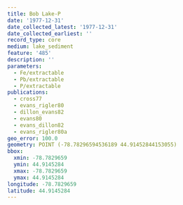 ```yaml
---
title: Bob Lake-P
date: '1977-12-31'
date_collected_latest: '1977-12-31'
date_collected_earliest: ''
record_type: core
medium: lake_sediment
feature: '485'
description: ''
parameters:
  - Fe/extractable
  - Pb/extractable
  - P/extractable
publications:
  - cross77
  - evans_rigler80
  - dillon_evans82
  - evans80
  - evans_dillon82
  - evans_rigler80a
geo_error: 100.0
geometry: POINT (-78.78296594536189 44.91452844153055)
bbox:
  xmin: -78.7829659
  ymin: 44.9145284
  xmax: -78.7829659
  ymax: 44.9145284
longitude: -78.7829659
latitude: 44.9145284
---
```

